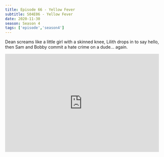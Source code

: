 ```yaml
---
title: Episode 66 - Yellow Fever
subtitle: S04E06 - Yellow Fever
date: 2020-11-30
season: Season 4
tags: ['episode','season4']
---
```


Dean screams like a little girl with a skinned knee, Lilith drops in to say hello, then Sam and Bobby commit a hate crime on a dude... again.

<iframe src="https://cast.rocks/player/27557/Supernatural-66-Yellow-Fever.mp3?episodeTitle=Episode%2066%20-%20Yellow%20Fever&podcastTitle=Couple%20of%20Idjits&episodeDate=December%201st%2C%202020&imageURL=https%3A%2F%2Fcast.rocks%2Fhosting%2F27557%2Ffeeds%2FCAURZ.jpg" style="border: none; min-height: 265px; max-height: 320px; max-width: 558px; min-width: 270px; width: 100%; height: 100%;" scrollbars="no"></iframe>

